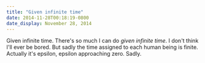 ```yaml
---
title: "Given infinite time"
date: 2014-11-28T00:18:19-0800
date_display: November 28, 2014
---
```

Given infinite time. There's so much I can do *given infinite time*. I don't think I'll ever be bored. But sadly the time assigned to each human being is finite. Actually it's epsilon, epsilon approaching zero. Sadly.
